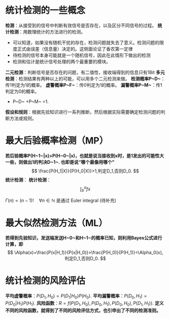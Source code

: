 ﻿---
subtitle:   检测理论概述 #副标题
header-img: img/post-web.jpg    #这篇文章标题背景图片
catalog: true                       # 是否归档
tags:                               #标签
    - 统计信号处理
---

# 统计检测的一些概念
**检测**：从接受到的信号中判断有效信号是否存在，以及区分不同信号的过程。
**统计检测**：用数理统计的方法进行的检测。
* 可以知道，如果没有随机干扰的存在，检测问题就失去了意义。检测问题的限度正式由误差（信息量）决定的。这侧面论证了香农第一定律
* 待检测的信号本身可能就是一个随机信号，因此在此情形下做出的检测
* 检测和估计是统计信号处理的两个最重要的模块。

**二元检测**：判断信号是否存在的问题，有二值性，接收端得到的信息只有1Bit
**多元检测**：检测结果有两种以上的可能，可以用多个二元检测来做。
**检测概率P~D~**：传1判定为1的概率。
**虚警概率P~F~**：传0判定为1的概率。
**漏警概率P~M~**：传1判定为0的概率。
* P~D~ +P~M~ =1.

**假设和规则**：根据先验知识进行一系列推断，然后根据实际需要确定检测问题的判断方法或规则。

# 最大后验概率检测（MP）
**若后验概率P(H~1~|x)>P(H~0~|x)，也就是说当接收到x时，是1发出的可能性大一些，则做出1的判决D~1~. 也即是说“哪个最像用哪个”**
$$
\frac{P(H_1|X)}{P(H_0|X)}>1,判定D_1,否则D_0.
$$
**统计检测**：
**统计检测**：
$$
\int_b^afx
$$

$\Gamma(n) = (n-1)!\quad\forall
n\in\mathbb N$ 是通过 Euler integral
(待补充)

# 最大似然检测方法（ML）
**若得到先验知识，发送端发送H~0~和H~1~的概率已知，则利用Bayes公式进行计算，即**
$$
\Alpha(x)=\frac{P(x|H_1)}{P(x|H_0)}>\frac{P(H_0)}{P(H_1)}=\Alpha_0(x),判定D_1,否则D_0.
$$

# 统计检测的风险评估
**平均虚警概率**：$P(D_1,H_0)=P(D_1|H_0)P(H_0)$.
**平均漏警概率**：$P(D_0,H_1)=P(D_0|H_1)P(H_1)$.
**风险函数**：$R=f(P(D_1,H_0),P(D_0,H_1),P(D_0,H_0),P(D_1,H_1))$.
**定义不同的风险函数，就得到了不同的风险评估方式，也引申出了不同的检测准则。**

